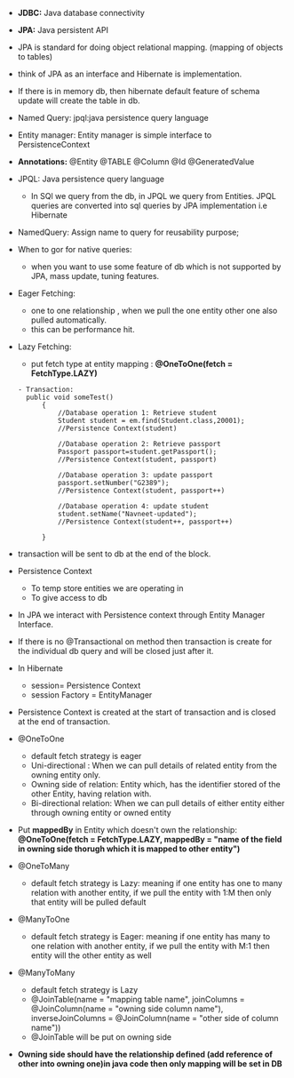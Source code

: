 - **JDBC:** Java database connectivity
- **JPA:** Java persistent API    
- JPA is standard for doing object relational mapping. (mapping of objects to tables)
- think of JPA as an interface and Hibernate is implementation.
- If there is in memory db, then hibernate default feature of schema update will create the table in db.
- Named Query: jpql:java persistence query language
- Entity manager: Entity manager is simple interface to PersistenceContext
- **Annotations:** @Entity @TABLE @Column @Id @GeneratedValue
- JPQL: Java persistence query language
  - In SQl we query from the db, in JPQL  we query from Entities. JPQL queries are converted into sql queries by JPA implementation i.e Hibernate
- NamedQuery: Assign name to query for reusability purpose;

- When to gor for native queries:
    - when you want to use some feature of db which is not supported by JPA, mass update, tuning features.
- Eager Fetching:
    - one to one relationship , when we pull the one entity other one also pulled automatically.
    - this can be performance hit.
- Lazy Fetching:
    -  put fetch type at entity mapping : **@OneToOne(fetch = FetchType.LAZY)**

      - Transaction:
        public void someTest()
            {
                //Database operation 1: Retrieve student
                Student student = em.find(Student.class,20001);
                //Persistence Context(student)

                //Database operation 2: Retrieve passport
                Passport passport=student.getPassport();
                //Persistence Context(student, passport)
        
                //Database operation 3: update passport
                passport.setNumber("G2389");
                //Persistence Context(student, passport++)
        
                //Database operation 4: update student
                student.setName("Navneet-updated");
                //Persistence Context(student++, passport++)
        
            }

- transaction will be sent to db at the end of the block.
- Persistence Context
  - To temp store entities we are operating in
  - To give access to db
- In JPA we interact with Persistence context through Entity Manager Interface.
- If there is no @Transactional on method then transaction is create for the individual db query and will be closed just after it.
- In Hibernate
  - session= Persistence Context
  - session Factory = EntityManager
- Persistence Context is created at the start of transaction and is closed at the end of transaction.
- @OneToOne
  - default fetch strategy is eager
  - Uni-directional : When we can pull details of related entity from the owning entity only. 
  - Owning side of relation: Entity which, has the identifier stored of the other Entity, having relation with.
  - Bi-directional relation: When we can pull details of either entity either through owning entity or owned entity
- Put **mappedBy** in Entity which doesn't own the relationship: **@OneToOne(fetch = FetchType.LAZY, mappedBy = "name of the field in owning side thorugh which it is mapped to other entity")**
- @OneToMany
  - default fetch strategy is Lazy: meaning if one entity has one to many relation with another entity, if we pull the entity with 1:M then only that entity will be pulled default
- @ManyToOne
  - default fetch strategy is Eager: meaning if one entity has many to one relation with another entity, if we pull the entity with M:1 then  entity will the other entity as well
- @ManyToMany
  - default fetch strategy is Lazy
  - @JoinTable(name = "mapping table name", joinColumns = @JoinColumn(name = "owning side column name"), inverseJoinColumns = @JoinColumn(name = "other side of column name"))
  - @JoinTable will be put on owning side
- **Owning side should have the relationship defined (add reference of other into owning one)in java  code then only mapping will be set in DB**